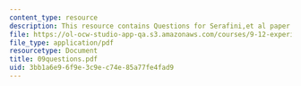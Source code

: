 ```yaml
---
content_type: resource
description: This resource contains Questions for Serafini,et al paper.
file: https://ol-ocw-studio-app-qa.s3.amazonaws.com/courses/9-12-experimental-molecular-neurobiology-fall-2006/3bb1a6e96f9e3c9ec74e85a77fe4fad9_09questions.pdf
file_type: application/pdf
resourcetype: Document
title: 09questions.pdf
uid: 3bb1a6e9-6f9e-3c9e-c74e-85a77fe4fad9
---
```

